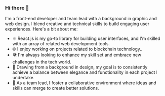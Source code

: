 ### Hi there 👋

<!--
**danilo-89/danilo-89** is a ✨ _special_ ✨ repository because its `README.md` (this file) appears on your GitHub profile.

Here are some ideas to get you started:

- 🔭 I’m currently working on ...
- 🌱 I’m currently learning ...
- 👯 I’m looking to collaborate on ...
- 🤔 I’m looking for help with ...
- 💬 Ask me about ...
- 📫 How to reach me: ...
- 😄 Pronouns: ...
- ⚡ Fun fact: ...
-->
I'm a front-end developer and team lead with a  background in graphic and web design. I blend creative and technical skills to build engaging user experiences. Here's a bit about me:

- ⚛️ React.js is my go-to library for building user interfaces, and I'm skilled with an array of related web development tools.
- 🌐 I enjoy working on projects related to blockchain technology..
- 🛠️ I'm always looking to enhance my skill set and embrace new challenges in the tech world.
- 🎨 Drawing from a background in design, my goal is to consistently achieve a balance between elegance and functionality in each project I undertake.
- 🤝 As a team lead, I foster a collaborative environment where ideas and skills can merge to create better solutions.
